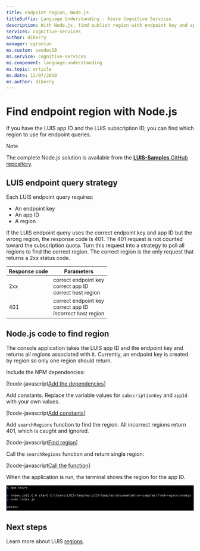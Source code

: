 ```yaml
---
title: Endpoint region, Node.js
titleSuffix: Language Understanding - Azure Cognitive Services
description: With Node.js, find publish region with endpoint key and application ID for LUIS.
services: cognitive-services
author: diberry
manager: cgronlun
ms.custom: seodec18
ms.service: cognitive-services
ms.component: language-understanding
ms.topic: article
ms.date: 12/07/2018
ms.author: diberry
---
```

# Find endpoint region with Node.js
If you have the LUIS app ID and the LUIS subscription ID, you can find which region to use for endpoint queries.

> [!NOTE] 
> The complete Node.js solution is available from the [**LUIS-Samples** GitHub repository](https://github.com/Microsoft/LUIS-Samples/blob/master/documentation-samples/find-region/nodejs/).

## LUIS endpoint query strategy
Each LUIS endpoint query requires:

* An endpoint key
* An app ID
* A region

If the LUIS endpoint query uses the correct endpoint key and app ID but the wrong region, the response code is 401. The 401 request is not counted toward the subscription quota. Turn this request into a strategy to poll all regions to find the correct region. The correct region is the only request that returns a 2xx status code. 

|Response code|Parameters|
|--|--|
|2xx|correct endpoint key<br>correct app ID<br>correct host region|
|401|correct endpoint key<br>correct app ID<br>_incorrect_ host region|

## Node.js code to find region
The console application takes the LUIS app ID and the endpoint key and returns all regions associated with it. Currently, an endpoint key is created by region so only one region should return.

Include the NPM dependencies:

[!code-javascript[Add the dependencies](~/samples-luis/documentation-samples/find-region/nodejs/index.js?range=5-6 "Add the dependencies")]

Add constants. Replace the variable values for `subscriptionKey` and `appId` with your own values.  

[!code-javascript[Add constants](~/samples-luis/documentation-samples/find-region/nodejs/index.js?range=8-25 "Add constants")]

Add `searchRegions` function to find the region. All incorrect regions return 401, which is caught and ignored.

[!code-javascript[Find region](~/samples-luis/documentation-samples/find-region/nodejs/index.js?range=27-37 "Find region")]

Call the `searchRegions` function and return single region:

[!code-javascript[Call the function](~/samples-luis/documentation-samples/find-region/nodejs/index.js?range=39-43 "Call the function")]

When the application is run, the terminal shows the region for the app ID.

![Screenshot of console app showing LUIS region](./media/find-region-nodejs/console.png)


## Next steps

Learn more about LUIS [regions](luis-reference-regions.md).
